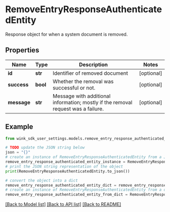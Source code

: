 # RemoveEntryResponseAuthenticatedEntity

Response object for when a system document is removed.

## Properties

Name | Type | Description | Notes
------------ | ------------- | ------------- | -------------
**id** | **str** | Identifier of removed document | [optional] 
**success** | **bool** | Whether the removal was successful or not. | [optional] 
**message** | **str** | Message with additional information; mostly if the removal request was a failure. | [optional] 

## Example

```python
from wink_sdk_user_settings.models.remove_entry_response_authenticated_entity import RemoveEntryResponseAuthenticatedEntity

# TODO update the JSON string below
json = "{}"
# create an instance of RemoveEntryResponseAuthenticatedEntity from a JSON string
remove_entry_response_authenticated_entity_instance = RemoveEntryResponseAuthenticatedEntity.from_json(json)
# print the JSON string representation of the object
print(RemoveEntryResponseAuthenticatedEntity.to_json())

# convert the object into a dict
remove_entry_response_authenticated_entity_dict = remove_entry_response_authenticated_entity_instance.to_dict()
# create an instance of RemoveEntryResponseAuthenticatedEntity from a dict
remove_entry_response_authenticated_entity_from_dict = RemoveEntryResponseAuthenticatedEntity.from_dict(remove_entry_response_authenticated_entity_dict)
```
[[Back to Model list]](../README.md#documentation-for-models) [[Back to API list]](../README.md#documentation-for-api-endpoints) [[Back to README]](../README.md)


